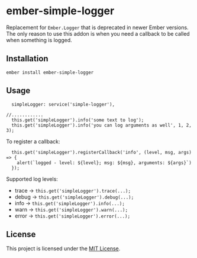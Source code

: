 ember-simple-logger
==============================================================================

Replacement for `Ember.Logger` that is deprecated in newer Ember versions. The only reason to use this addon is when you need a callback to be called when something is logged.

Installation
------------------------------------------------------------------------------

```
ember install ember-simple-logger
```


Usage
------------------------------------------------------------------------------

```
  simpleLogger: service('simple-logger'),

//............
  this.get('simpleLogger').info('some text to log');
  this.get('simpleLogger').info('you can log arguments as well', 1, 2, 3);
```

To register a callback:
```
  this.get('simpleLogger').registerCallback('info', (level, msg, args) => {
    alert(`logged - level: ${level}; msg: ${msg}, arguments: ${args}`)
  });
```

Supported log levels:
* trace → `this.get('simpleLogger').trace(...);`
* debug → `this.get('simpleLogger').debug(...);`
* info → `this.get('simpleLogger').info(...);`
* warn → `this.get('simpleLogger').warn(...);`
* error → `this.get('simpleLogger').error(...);`

License
------------------------------------------------------------------------------

This project is licensed under the [MIT License](LICENSE.md).

